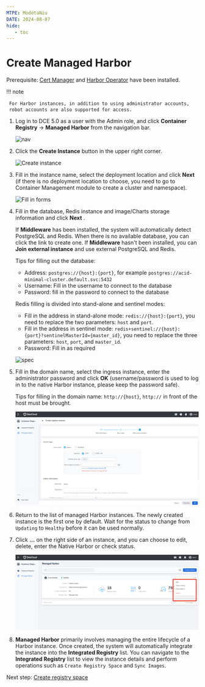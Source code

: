 ```yaml
---
MTPE: ModetaNiu
DATE: 2024-08-07
hide:
   - toc
---
```


# Create Managed Harbor

Prerequisite: [Cert Manager](https://cert-manager.io/docs/installation/) and [Harbor Operator](./operator.md) have been installed.

!!! note

     For Harbor instances, in addition to using administrator accounts,
     robot accounts are also supported for access.

1. Log in to DCE 5.0 as a user with the Admin role, and click __Container Registry__ -> __Managed Harbor__ from 
   the navigation bar.

     ![nav](https://docs.daocloud.io/daocloud-docs-images/docs/en/docs/kangaroo/images/hosted01.png)

1. Click the __Create Instance__ button in the upper right corner.

     ![Create instance](https://docs.daocloud.io/daocloud-docs-images/docs/en/docs/kangaroo/images/hosted02.png)

1. Fill in the instance name, select the deployment location and click __Next__
   (if there is no deployment location to choose, you need to go to Container Management module to create a cluster and namespace).

     ![Fill in forms](https://docs.daocloud.io/daocloud-docs-images/docs/en/docs/kangaroo/images/hosted03.png)

1. Fill in the database, Redis instance and image/Charts storage information and click __Next__ .

     If __Middleware__ has been installed, the system will automatically detect PostgreSQL and Redis. 
     When there is no available database, you can click the link to create one.
     If __Middleware__ hasn't been installed, you can __Join external instance__ and use external PostgreSQL and Redis.
     
     Tips for filling out the database:

     - Address: `postgres://{host}:{port}`, for example `postgres://acid-minimal-cluster.default.svc:5432`
     - Username: Fill in the username to connect to the database
     - Password: fill in the password to connect to the database

     Redis filling is divided into stand-alone and sentinel modes:

     - Fill in the address in stand-alone mode: `redis://{host}:{port}`, you need to replace the two parameters: `host` and `port`.
     - Fill in the address in sentinel mode: `redis+sentinel://{host}:{port}?sentinelMasterId={master_id}`, you need to replace the three parameters: `host`, `port`, and `master_id`.
     - Password: Fill in as required

     ![spec](https://docs.daocloud.io/daocloud-docs-images/docs/en/docs/kangaroo/images/hosted04.png)

1. Fill in the domain name, select the ingress instance, enter the administrator password and click __OK__ 
   (username/password is used to log in to the native Harbor instance, please keep the password safe).

     Tips for filling in the domain name: `http://{host}`, `http://` in front of the host must be brought.

     ![Binding](../images/registry.png)     

1. Return to the list of managed Harbor instances. The newly created instance is the first one by default. 
   Wait for the status to change from `Updating` to `Healthy` before it can be used normally.

1. Click __...__ on the right side of an instance, and you can choose to edit, delete, enter the Native Harbor or check status.

    ![More operations](../images/hosted06.png)

1. **Managed Harbor** primarily involves managing the entire lifecycle of a Harbor instance. Once created, 
   the system will automatically integrate the instance into the **Integrated Registry** list. You can navigate to the 
   **Integrated Registry** list to view the instance details and perform operations such as `Create Registry Space` and `Sync Images`.

Next step: [Create registry space](../integrate/integrate-admin/registry-space.md)
